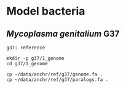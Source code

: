 # Model bacteria
## *Mycoplasma genitalium* G37
`g37: reference`
```
mkdir -p g37/1_genome
cd g37/1_genome

cp ~/data/anchr/ref/g37/genome.fa .
cp ~/data/anchr/ref/g37/paralogs.fa .
```
